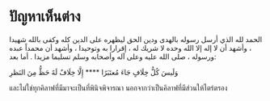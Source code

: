 # ปัญหาเห็นต่าง

الحمد لله الذي أرسل رسوله بالهدى ودين الحق ليظهره على الدين كله وكفى بالله شهيدا ، وأشهد أن لا إله إلا الله وحده لا شريك له ، إقرارا به وتوحيدا ، وأشهد أن محمداً عبده ورسوله ، صلى الله عليه وعلى آله وأصحابه وسلم تسليما مزيدا . أما بعد:

<i-quote>
<p>
وَلَيسَ كُلُّ خِلَافٍ جَاءَ مُعتَبَرًا **** إِلَّا خِلَافٌ لَهً حَظُّ مِنَ النَظرِ

และไม่ใช่ทุกคิลาฟที่มีมาจะเป็นที่พินิจพิจารณา นอกจากว่าเป็นคิลาฟที่มีส่วนให้ไตร่ตรอง
</p>
</i-quote>

<i-posts title="อัพเดทล่าสุดบทความในหมวดนี้" suffix="/kilaf/" />
